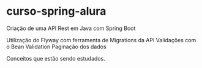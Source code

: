 # curso-spring-alura

Criação de uma API Rest em Java com Spring Boot 

Utilização do Flyway com ferramenta de Migrations da API
Validações com o Bean Validation
Paginação dos dados 

Conceitos que estão sendo estudados. 


